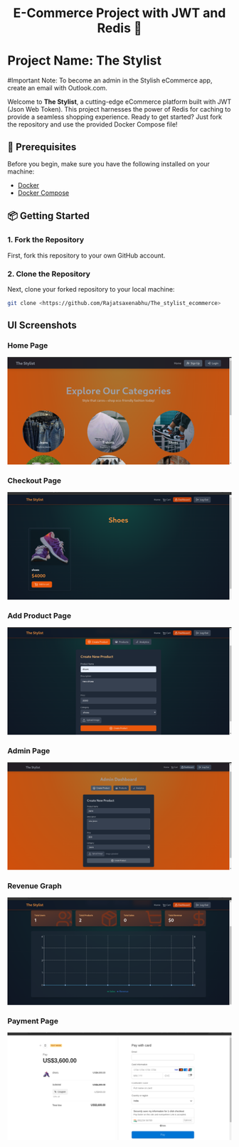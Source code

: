 <h1 align="center">E-Commerce Project with JWT and Redis 🛒</h1>

# Project Name: The Stylist

#Important Note: To become an admin in the Stylish eCommerce app, create an email with Outlook.com.

Welcome to **The Stylist**, a cutting-edge eCommerce platform built with JWT (Json Web Token). This project harnesses the power of Redis for caching to provide a seamless shopping experience. Ready to get started? Just fork the repository and use the provided Docker Compose file!

## 🚀 Prerequisites

Before you begin, make sure you have the following installed on your machine:

- [Docker](https://www.docker.com/get-started)
- [Docker Compose](https://docs.docker.com/compose/install/)

## 📦 Getting Started

### 1. Fork the Repository

First, fork this repository to your own GitHub account.

### 2. Clone the Repository

Next, clone your forked repository to your local machine:

```bash
git clone <https://github.com/Rajatsaxenabhu/The_stylist_ecommerce>
```

## UI Screenshots

### Home Page
![This is the home page where the products are seen and authentication](images/Home.png)

### Checkout Page
![This is the Checkout page](images/Add_cart.png)

### Add Product Page
![This is the Add product page](images/Add_product.png)

### Admin Page
![Admin Page to add and delete products by Authentication](images/Admin.png)

### Revenue Graph
![This is the revenue graph](images/Revenue_graph.png)

### Payment Page
![This is the payment page](images/Stripe.png)
